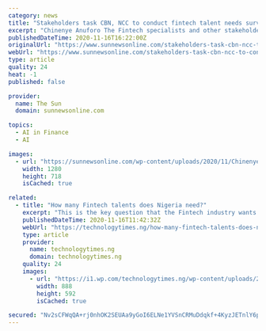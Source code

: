 ```yaml
---
category: news
title: "Stakeholders task CBN, NCC to conduct fintech talent needs survey"
excerpt: "Chinenye Anuforo The Fintech specialists and other stakeholders have tasked the Central Bank of Nigeria (CBN), Nigerian Communications Commission (NCC)"
publishedDateTime: 2020-11-16T16:22:00Z
originalUrl: "https://www.sunnewsonline.com/stakeholders-task-cbn-ncc-to-conduct-fintech-talent-needs-survey/"
webUrl: "https://www.sunnewsonline.com/stakeholders-task-cbn-ncc-to-conduct-fintech-talent-needs-survey/"
type: article
quality: 24
heat: -1
published: false

provider:
  name: The Sun
  domain: sunnewsonline.com

topics:
  - AI in Finance
  - AI

images:
  - url: "https://sunnewsonline.com/wp-content/uploads/2020/11/Chinenye-Mba-Uzoukwu.jpg"
    width: 1280
    height: 718
    isCached: true

related:
  - title: "How many Fintech talents does Nigeria need?"
    excerpt: "This is the key question that the Fintech industry wants the Federal Government to address in advancing Nigeria’s financial inclusion drive. The poser was raised at the Lagos Fintech Week 2020 held virtually last week to advance growth agenda for the emerging Fintech sector in the country."
    publishedDateTime: 2020-11-16T11:42:32Z
    webUrl: "https://technologytimes.ng/how-many-fintech-talents-does-nigeria-need/"
    type: article
    provider:
      name: technologytimes.ng
      domain: technologytimes.ng
    quality: 24
    images:
      - url: "https://i1.wp.com/technologytimes.ng/wp-content/uploads/2016/12/Brand-Activations-at-computer-village-4.jpg"
        width: 888
        height: 592
        isCached: true

secured: "Nv2sCFWqQA+rj0nhOK2SEUAa9yGoI6ELNe1YVSnCRMuDdqkf+4KyzJETnlY6pomM0li3BXXVRlxJDsdW0u2/PQDdKh+dktmfboHqdodnhuh9bxT0UksUAgQ1hKaTvfcfUNGSXRULKOaFifdmwpLPjRHlZfccjALI65MLjL53MNTW2OhEwA/IKkUz8CgRQPdOU/kf3vDoJkdowaHUt4B0iNs6ZoetUMYAXnMgCH9iSbNO2AOIBYa18tLaQump4MLAOrCWXPX9FopZgRzFrPg2F157rVtm96jxrux/bng99mAggKKW73aIF73UiVkEjXAYKhhSjLTL9QOFqIeTHOCrL2oGJBPREQ8MsciKzLCnSnE=;hNkLpD77L536lg9fJdln1g=="
---
```


